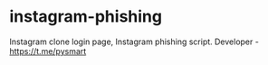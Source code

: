 # instagram-phishing
Instagram clone login page, Instagram phishing script. Developer - https://t.me/pysmart
